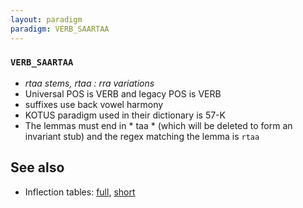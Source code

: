 ```yaml
---
layout: paradigm
paradigm: VERB_SAARTAA
---
```

### ` VERB_SAARTAA `

* _rtaa stems, rtaa : rra variations_
* Universal POS is VERB and legacy POS is VERB
* suffixes use back vowel harmony
* KOTUS paradigm used in their dictionary is 57-K
* The lemmas must end in * taa * (which will be deleted to form an invariant stub) and the regex matching the lemma is ` rtaa `

## See also

* Inflection tables: [full](gen/S/saartaa.html), [short](gen/S/saartaa_wikt.html)

